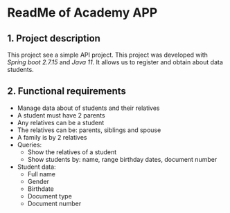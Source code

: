 # ReadMe of Academy APP

## 1. Project description

This project see a simple API project. This project was developed
with *Spring boot 2.7.15* and *Java 11*. It allows us to register and obtain
about data students.

## 2. Functional requirements

- Manage data about of students and their relatives
- A student must have 2 parents
- Any relatives can be a student
- The relatives can be: parents, siblings and spouse
- A family is by 2 relatives
- Queries:
  - Show the relatives of a student
  - Show students by: name, range birthday dates, document number
- Student data:
  - Full name
  - Gender
  - Birthdate
  - Document type
  - Document number
